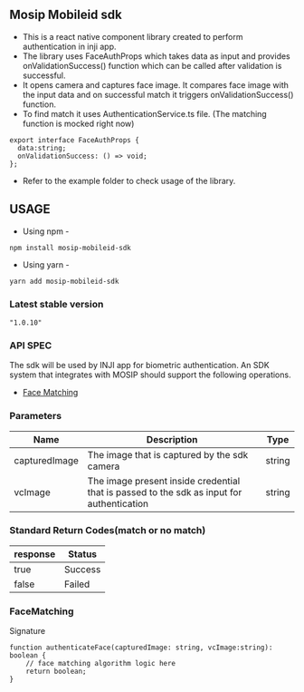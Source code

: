 ## Mosip Mobileid sdk
- This is a react native component library created to perform authentication in inji app.  
- The library uses FaceAuthProps which takes data as input and provides onValidationSuccess() function which can be called after validation is successful.  
- It opens camera and captures face image. It compares face image with the input data and on successful match it triggers onValidationSuccess() function.
- To find match it uses AuthenticationService.ts file. (The matching function is mocked right now) 
```
export interface FaceAuthProps {
  data:string;
  onValidationSuccess: () => void;
};
```
- Refer to the example folder to check usage of the library.

## USAGE
- Using npm -
```
npm install mosip-mobileid-sdk
```
- Using yarn -
```
yarn add mosip-mobileid-sdk
```

### Latest stable version
```
"1.0.10"
```

### API SPEC
The sdk will be used by INJI app for biometric authentication. An SDK system that integrates with MOSIP should support the following operations. 
* [Face Matching](#FaceMatching)

### Parameters
Name | Description | Type
-----|-------------|--------------
capturedImage | The image that is captured by the sdk camera | string
vcImage | The image present inside credential that is passed to the sdk as input for authentication | string

### Standard Return Codes(match or no match)
response | Status
-----|---------
true | Success
false | Failed

### FaceMatching
Signature 
```
function authenticateFace(capturedImage: string, vcImage:string): boolean {
    // face matching algorithm logic here
    return boolean;
}
```
